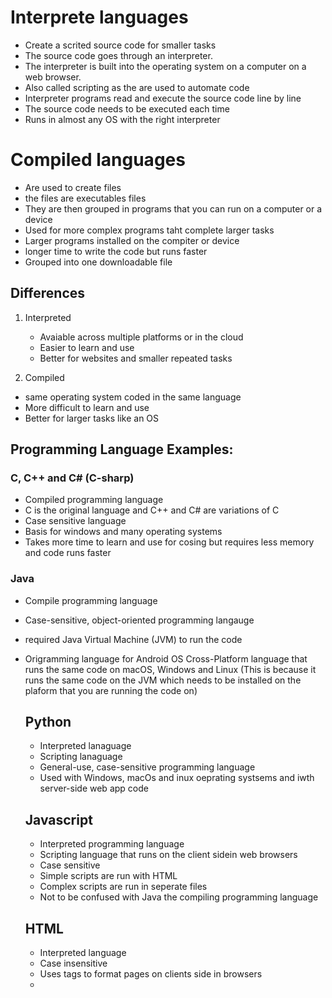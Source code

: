 # Interprete languages

- Create a scrited source code for smaller tasks
- The source code goes through an interpreter.
- The interpreter is built into the operating system on a computer on a web browser.
- Also called scripting as the are used to automate code
- Interpreter programs read and execute the source code line by line
- The source code needs to be executed each time
- Runs in almost any OS with the right interpreter

# Compiled languages

- Are used to create files
- the files are executables files
- They are then grouped in programs that you can run on a computer or a device
- Used for more complex programs taht complete larger tasks
- Larger programs installed on the compiter or device
- longer time to write the code but runs faster
- Grouped into one downloadable file

## Differences

1. Interpreted
   - Avaiable across multiple platforms or in the cloud
   - Easier to learn and use
   - Better for websites and smaller repeated tasks
  
  2. Compiled
  - same operating system coded in the same language
  - More difficult to learn and use
  - Better for larger tasks like an OS


## Programming Language Examples: 

###  C, C++ and C# (C-sharp)

- Compiled programming language
- C is the original language and C++ and C# are variations of C
- Case sensitive language
- Basis for windows and many operating systems
- Takes more time to learn and use for cosing but requires less memory and code runs faster

### Java
- Compile programming language
- Case-sensitive, object-oriented programming langauge
- required Java Virtual Machine (JVM) to run the code
- Origramming language for Android OS
  Cross-Platform language that runs the same code on macOS, Windows and Linux (This is because it runs the same code on the JVM which needs to be installed on the plaform that you are running the code on)

  ## Python
  - Interpreted lanaguage
  - Scripting lanaguage
  - General-use, case-sensitive programming language
  - Used with Windows, macOs and inux oeprating systsems and iwth server-side web app code

  ## Javascript
  - Interpreted programming language
  - Scripting language that runs on the client  sidein web browsers
  - Case sensitive
  - Simple scripts are run with HTML
  - Complex scripts are run in seperate files
  - Not to be confused with Java the compiling programming language
 
  ## HTML
  - Interpreted language
  - Case insensitive
  - Uses tags to format pages on clients side in browsers
  - 
